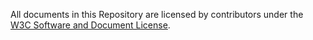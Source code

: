 All documents in this Repository are licensed by contributors under the [W3C Software and Document License](http://www.w3.org/Consortium/Legal/copyright-software).
